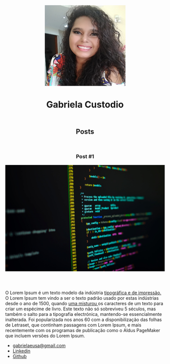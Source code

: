 <!DOCTYPE html>
<html>
	<head>
		<meta charset="utf-8">
		<title>Gabriela Custodio</title>
		<link rel="stylesheet" href="style.css">  
		<link rel="stylesheet" type="text/css" href="https://gabieusa.github.io/index.html/Style.css">
	</head>
	<body>
		<header>
			<img src="https://github.com/gabieusa/index.html/blob/main/gabi.jpg.jpg" alt="Ilustração do rosto Gabriela" height="255" width="255" class="photo">
			<h1 id="title">Gabriela Custodio</h1>
		</header>
		<section>
		<header>
			<h2 class="subtitle">Posts</h2>
		</header>
		<article class="post">
			<header>
				<h3 class="post_title">Post #1</h3>
				<img src="https://github.com/gabieusa/index.html/blob/main/photo.jpg.jpg"  alt="Editor de texto contendo codigo HTML" class="post_image">
			</header>
			<p class="post_content">
				O Lorem Ipsum é um texto modelo da indústria <a href="https://github.com/gabieusa" target="_blank">tipográfica e de impressão.</a> O Lorem Ipsum tem vindo a ser o texto padrão usado por estas indústrias desde o ano de 1500, quando <a href="malito:gabrielaeusa@gmail.com">uma misturou </a> os caracteres de um texto para criar um espécime de livro. Este texto não só sobreviveu 5 séculos, mas também o salto para a tipografia electrónica, mantendo-se essencialmente inalterada. Foi popularizada nos anos 60 com a disponibilização das folhas de Letraset, que continham passagens com Lorem Ipsum, e mais recentemente com os programas de publicação como o Aldus PageMaker que incluem versões do Lorem Ipsum.
			</p>
		</article>	
	</section>
	<footer>
		<ul class="contacts_list">
			<li>
				<a href="malito:gabrielaeusa@gmail.com">gabrielaeusa@gmail.com</a>
			</li>
			<li>
				<a href="https://br.linkedin.com/in/gabrielafcustodio" target="_blank">Linkedin</a>
			</li>
			<li>
				<a href="https://github.com/gabieusa" target="_blank">Github</a>
			</li>
		</ul>
	</footer>
</body>
</html>
	
